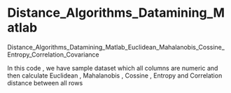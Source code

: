# Distance_Algorithms_Datamining_Matlab
Distance_Algorithms_Datamining_Matlab_Euclidean_Mahalanobis_Cossine_Entropy_Correlation_Covariance


In this code , we have sample dataset which all columns are numeric and then calculate
Euclidean , Mahalanobis , Cossine , Entropy and Correlation distance between all rows
